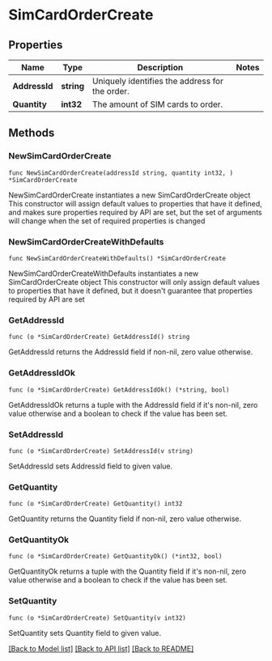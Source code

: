# SimCardOrderCreate

## Properties

Name | Type | Description | Notes
------------ | ------------- | ------------- | -------------
**AddressId** | **string** | Uniquely identifies the address for the order. | 
**Quantity** | **int32** | The amount of SIM cards to order. | 

## Methods

### NewSimCardOrderCreate

`func NewSimCardOrderCreate(addressId string, quantity int32, ) *SimCardOrderCreate`

NewSimCardOrderCreate instantiates a new SimCardOrderCreate object
This constructor will assign default values to properties that have it defined,
and makes sure properties required by API are set, but the set of arguments
will change when the set of required properties is changed

### NewSimCardOrderCreateWithDefaults

`func NewSimCardOrderCreateWithDefaults() *SimCardOrderCreate`

NewSimCardOrderCreateWithDefaults instantiates a new SimCardOrderCreate object
This constructor will only assign default values to properties that have it defined,
but it doesn't guarantee that properties required by API are set

### GetAddressId

`func (o *SimCardOrderCreate) GetAddressId() string`

GetAddressId returns the AddressId field if non-nil, zero value otherwise.

### GetAddressIdOk

`func (o *SimCardOrderCreate) GetAddressIdOk() (*string, bool)`

GetAddressIdOk returns a tuple with the AddressId field if it's non-nil, zero value otherwise
and a boolean to check if the value has been set.

### SetAddressId

`func (o *SimCardOrderCreate) SetAddressId(v string)`

SetAddressId sets AddressId field to given value.


### GetQuantity

`func (o *SimCardOrderCreate) GetQuantity() int32`

GetQuantity returns the Quantity field if non-nil, zero value otherwise.

### GetQuantityOk

`func (o *SimCardOrderCreate) GetQuantityOk() (*int32, bool)`

GetQuantityOk returns a tuple with the Quantity field if it's non-nil, zero value otherwise
and a boolean to check if the value has been set.

### SetQuantity

`func (o *SimCardOrderCreate) SetQuantity(v int32)`

SetQuantity sets Quantity field to given value.



[[Back to Model list]](../README.md#documentation-for-models) [[Back to API list]](../README.md#documentation-for-api-endpoints) [[Back to README]](../README.md)


